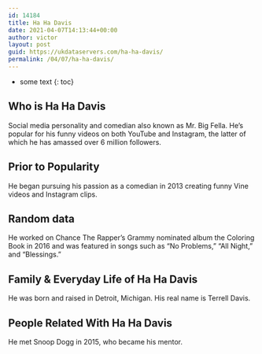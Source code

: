 ```yaml
---
id: 14184
title: Ha Ha Davis
date: 2021-04-07T14:13:44+00:00
author: victor
layout: post
guid: https://ukdataservers.com/ha-ha-davis/
permalink: /04/07/ha-ha-davis/
---
```


* some text
{: toc}


## Who is Ha Ha Davis



Social media personality and comedian also known as Mr. Big Fella. He&#8217;s popular for his funny videos on both YouTube and Instagram, the latter of which he has amassed over 6 million followers. 

                
                
                
## Prior to Popularity



He began pursuing his passion as a comedian in 2013 creating funny Vine videos and Instagram clips. 

                
                
                
## Random data



He worked on Chance The Rapper&#8217;s Grammy nominated album the Coloring Book in 2016 and was featured in songs such as &#8220;No Problems,&#8221; &#8220;All Night,&#8221; and &#8220;Blessings.&#8221; 

                
                
                
## Family & Everyday Life of Ha Ha Davis



He was born and raised in Detroit, Michigan. His real name is Terrell Davis.

                
                
                
## People Related With Ha Ha Davis



He met Snoop Dogg in 2015, who became his mentor.

                
              
            
          
          
          
